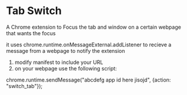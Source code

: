 # Tab Switch
A Chrome extension to Focus the tab and window on a certain webpage that wants the focus

it uses chrome.runtime.onMessageExternal.addListener to recieve a message from a webpage to notify the extension

1. modify manifest to include your URL
2. on your webpage use the following script: 

chrome.runtime.sendMessage("abcdefg app id here jisojd", {action: "switch_tab"});
